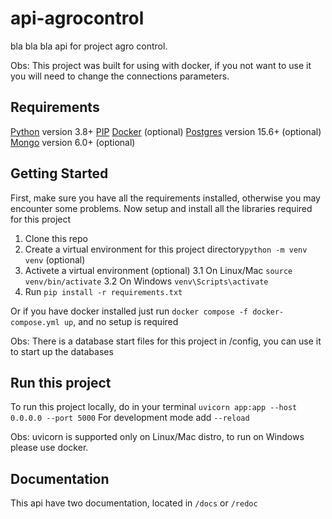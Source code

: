 # api-agrocontrol

bla bla bla api for project agro control.

Obs: This project was built for using with docker, if you not want to use it you will need to change the connections parameters.

## Requirements
[Python](https://www.python.org/) version 3.8+
[PIP](https://pip.pypa.io/en/stable/installation/)
[Docker](https://www.docker.com/) (optional)
[Postgres](https://www.postgresql.org/) version 15.6+ (optional)
[Mongo](https://www.mongodb.com/pt-br) version 6.0+ (optional)

## Getting Started
First, make sure you have all the requirements installed, otherwise you may encounter some problems.
Now setup and install all the libraries required for this project
1. Clone this repo 
2. Create a virtual environment for this project directory```python -m venv venv``` (optional)
3. Activete a virtual environment (optional)
3.1 On Linux/Mac ```source venv/bin/activate```
3.2 On Windows ```venv\Scripts\activate```
4. Run ```pip install -r requirements.txt```

Or if you have docker installed just run ```docker compose -f docker-compose.yml up```, and no setup is required

Obs: There is a database start files for this project in /config, you can use it to start up the databases

## Run this project
To run this project locally, do in your terminal ```uvicorn app:app --host 0.0.0.0 --port 5000```
For development mode add ```--reload```

Obs: uvicorn is supported only on Linux/Mac distro, to run on Windows please use docker.

## Documentation

This api have two documentation, located in ```/docs``` or ```/redoc```

